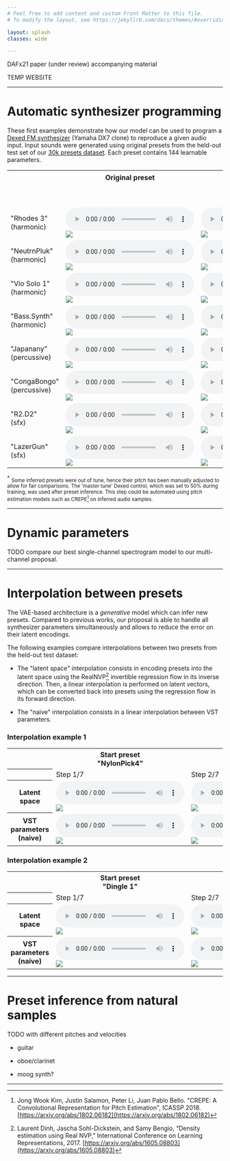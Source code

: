 ```yaml
---
# Feel free to add content and custom Front Matter to this file.
# To modify the layout, see https://jekyllrb.com/docs/themes/#overriding-theme-defaults

layout: splash
classes: wide

---
```


<link rel="stylesheet" href="assets/css/styles.css">

DAFx21 paper (under review) accompanying material

TEMP WEBSITE

---

# Automatic synthesizer programming

These first examples demonstrate how our model can be used to program a [Dexed FM synthesizer](https://github.com/asb2m10/dexed) (Yamaha DX7 clone) to reproduce a given audio input.
Input sounds were generated using original presets from the held-out test set of our [30k presets dataset](https://github.com/gwendal-lv/preset-gen-vae/blob/main/synth/dexed_presets.sqlite).
Each preset contains 144 learnable parameters.


<!---
Our architecture is based on a spectral convolutional VAE and integrates an additional decoder to perform a regression on synthesizer parameters.
The regression neural network is based on RealNVP [^3] invertible flows.
The general architecture is inspired by Esling et al.[^1], 2020. Modifications and improvements over this original proposal are detailed in our paper.
-->

<div class="figure">
    <table>
        <tr>
            <th></th>
            <th>Original preset</th>
            <th colspan=3 style="text-align: center">Inferred presets <sup>*</sup> </th>
        </tr>
        <tr style="text-align: center">
            <td></td>
            <td></td>
            <td colspan=3>Parameters learnable representation:</td>
        </tr>
        <tr style="text-align: center">
            <td></td>
            <td></td>
            <td>Num only</td>
            <td>NumCat</td>
            <td>NumCat++</td>
        </tr>
        <tr>
            <td>"Rhodes 3"<br/>(harmonic)</td>
            <td>
                <audio controls class=small_control> 
                    <source src="assets/synth_prog/021894_GT_audio.mp3" type="audio/mp3" />
                </audio>
                <br />
                <img src="assets/synth_prog/021894_GT_spec.png"/>
            </td>
            <td>
                <audio controls class=small_control> 
                    <source src="assets/synth_prog/021894_numonly_audio.mp3" type="audio/mp3" />
                </audio>
                <br />
                <img src="assets/synth_prog/021894_numonly_spec.png"/>
            </td>
            <td>-</td>
            <td>
                <audio controls class=small_control> 
                    <source src="assets/synth_prog/021894_numcatpp_audio.mp3" type="audio/mp3" />
                </audio>
                <br />
                <img src="assets/synth_prog/021894_numcatpp_spec.png"/>
            </td>
        </tr>
        <tr>
            <td>"NeutrnPluk"<br/>(harmonic)</td>
            <td>
                <audio controls class=small_control> 
                    <source src="assets/synth_prog/077603_GT_audio.mp3" type="audio/mp3" />
                </audio>
                <br />
                <img src="assets/synth_prog/077603_GT_spec.png"/>
            </td>
            <td>
                <audio controls class=small_control> 
                    <source src="assets/synth_prog/077603_numonly_audio.mp3" type="audio/mp3" />
                </audio>
                <br />
                <img src="assets/synth_prog/077603_numonly_spec.png"/>
            </td>
            <td>-</td>
            <td>
                <audio controls class=small_control> 
                    <source src="assets/synth_prog/077603_numcatpp_audio.mp3" type="audio/mp3" />
                </audio>
                <br />
                <img src="assets/synth_prog/077603_numcatpp_spec.png"/>
            </td>
        </tr>
        <tr>
            <td>"Vio Solo 1"<br/>(harmonic)</td>
            <td>
                <audio controls class=small_control> 
                    <source src="assets/synth_prog/003203_GT_audio.mp3" type="audio/mp3" />
                </audio>
                <br />
                <img src="assets/synth_prog/003203_GT_spec.png"/>
            </td>
            <td>
                <audio controls class=small_control> 
                    <source src="assets/synth_prog/003203_numonly_audio.mp3" type="audio/mp3" />
                </audio>
                <br />
                <img src="assets/synth_prog/003203_numonly_spec.png"/>
            </td>
            <td>-</td>
            <td>
                <audio controls class=small_control> 
                    <source src="assets/synth_prog/003203_numcatpp_audio.mp3" type="audio/mp3" />
                </audio>
                <br />
                <img src="assets/synth_prog/003203_numcatpp_spec.png"/>
            </td>
        </tr>
        <tr>
            <td>"Bass.Synth"<br/>(harmonic)</td>
            <td>
                <audio controls class=small_control> 
                    <source src="assets/synth_prog/080440_GT_audio.mp3" type="audio/mp3" />
                </audio>
                <br />
                <img src="assets/synth_prog/080440_GT_spec.png"/>
            </td>
            <td>
                <audio controls class=small_control> 
                    <source src="assets/synth_prog/080440_numonly_audio.mp3" type="audio/mp3" />
                </audio>
                <br />
                <img src="assets/synth_prog/080440_numonly_spec.png"/>
            </td>
            <td>-</td>
            <td>
                <audio controls class=small_control> 
                    <source src="assets/synth_prog/080440_numcatpp_audio.mp3" type="audio/mp3" />
                </audio>
                <br />
                <img src="assets/synth_prog/080440_numcatpp_spec.png"/>
            </td>
        </tr>
        <tr>
            <td>"Japanany"<br/>(percussive)</td>
            <td>
                <audio controls class=small_control> 
                    <source src="assets/synth_prog/080737_GT_audio.mp3" type="audio/mp3" />
                </audio>
                <br />
                <img src="assets/synth_prog/080737_GT_spec.png"/>
            </td>
            <td>
                <audio controls class=small_control> 
                    <source src="assets/synth_prog/080737_numonly_audio.mp3" type="audio/mp3" />
                </audio>
                <br />
                <img src="assets/synth_prog/080737_numonly_spec.png"/>
            </td>
            <td>-</td>
            <td>
                <audio controls class=small_control> 
                    <source src="assets/synth_prog/080737_numcatpp_audio.mp3" type="audio/mp3" />
                </audio>
                <br />
                <img src="assets/synth_prog/080737_numcatpp_spec.png"/>
            </td>
        </tr>
        <tr>
            <td>"CongaBongo"<br/>(percussive)</td>
            <td>
                <audio controls class=small_control> 
                    <source src="assets/synth_prog/002094_GT_audio.mp3" type="audio/mp3" />
                </audio>
                <br />
                <img src="assets/synth_prog/002094_GT_spec.png"/>
            </td>
            <td>
                <audio controls class=small_control> 
                    <source src="assets/synth_prog/002094_numonly_audio.mp3" type="audio/mp3" />
                </audio>
                <br />
                <img src="assets/synth_prog/002094_numonly_spec.png"/>
            </td>
            <td>-</td>
            <td>
                <audio controls class=small_control> 
                    <source src="assets/synth_prog/002094_numcatpp_audio.mp3" type="audio/mp3" />
                </audio>
                <br />
                <img src="assets/synth_prog/002094_numcatpp_spec.png"/>
            </td>
        </tr>
        <!-- 
        <tr>
            <td>"DigiPerc."<br/>(percussive)</td>
            <td>
                <audio controls class=small_control> 
                    <source src="assets/synth_prog/080614_GT_audio.mp3" type="audio/mp3" />
                </audio>
                <br />
                <img src="assets/synth_prog/080614_GT_spec.png"/>
            </td>
            <td>-</td>
            <td>-</td>
            <td>
                <audio controls class=small_control> 
                    <source src="assets/synth_prog/080614_numcatpp_audio.mp3" type="audio/mp3" />
                </audio>
                <br />
                <img src="assets/synth_prog/080614_numcatpp_spec.png"/>
            </td>
        </tr>  -->
        <tr> <!-- Use HQ .wav files for SFX -->
            <td>"R2.D2"<br/>(sfx)</td>
            <td>
                <audio controls class=small_control> 
                    <source src="assets/synth_prog/080285_GT_audio.wav" type="audio/wav" />
                </audio>
                <br />
                <img src="assets/synth_prog/080285_GT_spec.png"/>
            </td>
            <td>
                <audio controls class=small_control> 
                    <source src="assets/synth_prog/080285_numonly_audio.wav" type="audio/wav" />
                </audio>
                <br />
                <img src="assets/synth_prog/080285_numonly_spec.png"/>
            </td>
            <td>-</td>
            <td>
                <audio controls class=small_control> 
                    <source src="assets/synth_prog/080285_numcatpp_audio.wav" type="audio/wav" />
                </audio>
                <br />
                <img src="assets/synth_prog/080285_numcatpp_spec.png"/>
            </td>
        </tr>
        <tr>
            <td>"LazerGun"<br/>(sfx)</td>
            <td>
                <audio controls class=small_control> 
                    <source src="assets/synth_prog/074754_GT_audio.wav" type="audio/wav" />
                </audio>
                <br />
                <img src="assets/synth_prog/074754_GT_spec.png"/>
            </td>
            <td>
                <audio controls class=small_control> 
                    <source src="assets/synth_prog/074754_numonly_audio.wav" type="audio/wav" />
                </audio>
                <br />
                <img src="assets/synth_prog/074754_numonly_spec.png"/>
            </td>
            <td>-</td>
            <td>
                <audio controls class=small_control> 
                    <source src="assets/synth_prog/074754_numcatpp_audio.wav" type="audio/wav" />
                </audio>
                <br />
                <img src="assets/synth_prog/074754_numcatpp_spec.png"/>
            </td>
        </tr>
    </table>
</div>

<sup>*</sup> <small>Some inferred presets were out of tune, hence their pitch has been manually adjusted to allow for fair comparisons.
The 'master tune' Dexed control, which was set to 50% during training, was used after preset inference.
This step could be automated using pitch estimation models such as CREPE[^2] on inferred audio samples.</small>

---
# Dynamic parameters

TODO compare our best single-channel spectrogram model to our multi-channel proposal.

---

# Interpolation between presets

The VAE-based architecture is a *generative* model which can infer new presets.
Compared to previous works, our proposal is able to handle all synthesizer parameters simultaneously and allows to reduce the error on their latent encodings.

The following examples compare interpolations between two presets from the held-out test dataset:

- The "latent space" interpolation consists in encoding presets into the latent space using the RealNVP[^3] invertible regression flow in its inverse direction.
Then, a linear interpolation is performed on latent vectors, which can be converted back into presets using the regression flow in its forward direction.

- The "naive" interpolation consists in a linear interpolation between VST parameters.

### Interpolation example 1

<div class="figure">
    <table>
        <tr>
            <th></th>
            <th>Start preset<br/>"NylonPick4"</th>
            <th></th>
            <th></th>
            <th></th>
            <th></th>
            <th></th>
            <th>End preset<br />"FmRhodes14"</th>
        </tr>
        <tr>
            <th></th>
            <td>Step 1/7</td>
            <td>Step 2/7</td>
            <td>Step 3/7</td>
            <td>Step 4/7</td>
            <td>Step 5/7</td>
            <td>Step 6/7</td>
            <td>Step 7/7</td>
        </tr>
        <tr> <!-- zK interp -->
            <th scope="row">
                Latent <br/>space
            </th>
            <td>
                <audio controls class=small_control> 
                    <source src="assets/interpolation/055577to076380_zK_audio0.mp3" type="audio/mp3" />
                </audio>
                <br />
                <img src="assets/interpolation/055577to076380_zK_spec0.png"/>
            </td>
            <td>
                <audio controls="" class=small_control> 
                    <source src="assets/interpolation/055577to076380_zK_audio1.mp3" type="audio/mp3" />
                </audio><br/>
                <img src="assets/interpolation/055577to076380_zK_spec1.png"/>
            </td>
            <td>
                <audio controls="" class=small_control> 
                    <source src="assets/interpolation/055577to076380_zK_audio2.mp3" type="audio/mp3" />
                </audio><br/>
                <img src="assets/interpolation/055577to076380_zK_spec2.png"/>
            </td>
            <td>
                <audio controls="" class=small_control> 
                    <source src="assets/interpolation/055577to076380_zK_audio3.mp3" type="audio/mp3" />
                </audio><br/>
                <img src="assets/interpolation/055577to076380_zK_spec3.png"/>
            </td>
            <td>
                <audio controls="" class=small_control> 
                    <source src="assets/interpolation/055577to076380_zK_audio4.mp3" type="audio/mp3" />
                </audio><br/>
                <img src="assets/interpolation/055577to076380_zK_spec4.png"/>
            </td>
            <td>
                <audio controls="" class=small_control> 
                    <source src="assets/interpolation/055577to076380_zK_audio5.mp3" type="audio/mp3" />
                </audio><br/>
                <img src="assets/interpolation/055577to076380_zK_spec5.png"/>
            </td>
            <td>
                <audio controls="" class=small_control> 
                    <source src="assets/interpolation/055577to076380_zK_audio6.mp3" type="audio/mp3" />
                </audio><br/>
                <img src="assets/interpolation/055577to076380_zK_spec6.png"/>
            </td>
        </tr>
        <tr> <!-- naive interp -->
            <th scope="row">
                VST parameters<br/> (naive)
            </th>
            <td>
                <audio controls="" class=small_control> 
                    <source src="assets/interpolation/055577to076380_naive_audio0.mp3" type="audio/mp3" />
                </audio> <br/>
                <img src="assets/interpolation/055577to076380_naive_spec0.png"/>
            </td>
            <td>
                <audio controls="" class=small_control> 
                    <source src="assets/interpolation/055577to076380_naive_audio1.mp3" type="audio/mp3" />
                </audio><br/>
                <img src="assets/interpolation/055577to076380_naive_spec1.png"/>
            </td>
            <td>
                <audio controls="" class=small_control> 
                    <source src="assets/interpolation/055577to076380_naive_audio2.mp3" type="audio/mp3" />
                </audio><br/>
                <img src="assets/interpolation/055577to076380_naive_spec2.png"/>
            </td>
            <td>
                <audio controls="" class=small_control> 
                    <source src="assets/interpolation/055577to076380_naive_audio3.mp3" type="audio/mp3" />
                </audio><br/>
                <img src="assets/interpolation/055577to076380_naive_spec3.png"/>
            </td>
            <td>
                <audio controls="" class=small_control> 
                    <source src="assets/interpolation/055577to076380_naive_audio4.mp3" type="audio/mp3" />
                </audio><br/>
                <img src="assets/interpolation/055577to076380_naive_spec4.png"/>
            </td>
            <td>
                <audio controls="" class=small_control> 
                    <source src="assets/interpolation/055577to076380_naive_audio5.mp3" type="audio/mp3" />
                </audio><br/>
                <img src="assets/interpolation/055577to076380_naive_spec5.png"/>
            </td>
            <td>
                <audio controls="" class=small_control> 
                    <source src="assets/interpolation/055577to076380_naive_audio6.mp3" type="audio/mp3" />
                </audio><br/>
                <img src="assets/interpolation/055577to076380_naive_spec6.png"/>
            </td>
        </tr>
    </table>
</div>

### Interpolation example 2

<div class="figure">
    <table>
        <tr>
            <th></th>
            <th>Start preset<br/>"Dingle 1"</th>
            <th></th>
            <th></th>
            <th></th>
            <th></th>
            <th></th>
            <th>End preset<br />"Get it"</th>
        </tr>
        <tr>
            <th></th>
            <td>Step 1/7</td>
            <td>Step 2/7</td>
            <td>Step 3/7</td>
            <td>Step 4/7</td>
            <td>Step 5/7</td>
            <td>Step 6/7</td>
            <td>Step 7/7</td>
        </tr>
        <tr> <!-- zK interp -->
            <th scope="row">
                Latent <br/>space
            </th>
            <td>
                <audio controls class=small_control> 
                    <source src="assets/interpolation/000348to004018_zK_audio0.mp3" type="audio/mp3" />
                </audio>
                <br />
                <img src="assets/interpolation/000348to004018_zK_spec0.png"/>
            </td>
            <td>
                <audio controls="" class=small_control> 
                    <source src="assets/interpolation/000348to004018_zK_audio1.mp3" type="audio/mp3" />
                </audio><br/>
                <img src="assets/interpolation/000348to004018_zK_spec1.png"/>
            </td>
            <td>
                <audio controls="" class=small_control> 
                    <source src="assets/interpolation/000348to004018_zK_audio2.mp3" type="audio/mp3" />
                </audio><br/>
                <img src="assets/interpolation/000348to004018_zK_spec2.png"/>
            </td>
            <td>
                <audio controls="" class=small_control> 
                    <source src="assets/interpolation/000348to004018_zK_audio3.mp3" type="audio/mp3" />
                </audio><br/>
                <img src="assets/interpolation/000348to004018_zK_spec3.png"/>
            </td>
            <td>
                <audio controls="" class=small_control> 
                    <source src="assets/interpolation/000348to004018_zK_audio4.mp3" type="audio/mp3" />
                </audio><br/>
                <img src="assets/interpolation/000348to004018_zK_spec4.png"/>
            </td>
            <td>
                <audio controls="" class=small_control> 
                    <source src="assets/interpolation/000348to004018_zK_audio5.mp3" type="audio/mp3" />
                </audio><br/>
                <img src="assets/interpolation/000348to004018_zK_spec5.png"/>
            </td>
            <td>
                <audio controls="" class=small_control> 
                    <source src="assets/interpolation/000348to004018_zK_audio6.mp3" type="audio/mp3" />
                </audio><br/>
                <img src="assets/interpolation/000348to004018_zK_spec6.png"/>
            </td>
        </tr>
        <tr> <!-- naive interp -->
            <th scope="row">
                VST parameters<br/> (naive)
            </th>
            <td>
                <audio controls="" class=small_control> 
                    <source src="assets/interpolation/000348to004018_naive_audio0.mp3" type="audio/mp3" />
                </audio> <br/>
                <img src="assets/interpolation/000348to004018_naive_spec0.png"/>
            </td>
            <td>
                <audio controls="" class=small_control> 
                    <source src="assets/interpolation/000348to004018_naive_audio1.mp3" type="audio/mp3" />
                </audio><br/>
                <img src="assets/interpolation/000348to004018_naive_spec1.png"/>
            </td>
            <td>
                <audio controls="" class=small_control> 
                    <source src="assets/interpolation/000348to004018_naive_audio2.mp3" type="audio/mp3" />
                </audio><br/>
                <img src="assets/interpolation/000348to004018_naive_spec2.png"/>
            </td>
            <td>
                <audio controls="" class=small_control> 
                    <source src="assets/interpolation/000348to004018_naive_audio3.mp3" type="audio/mp3" />
                </audio><br/>
                <img src="assets/interpolation/000348to004018_naive_spec3.png"/>
            </td>
            <td>
                <audio controls="" class=small_control> 
                    <source src="assets/interpolation/000348to004018_naive_audio4.mp3" type="audio/mp3" />
                </audio><br/>
                <img src="assets/interpolation/000348to004018_naive_spec4.png"/>
            </td>
            <td>
                <audio controls="" class=small_control> 
                    <source src="assets/interpolation/000348to004018_naive_audio5.mp3" type="audio/mp3" />
                </audio><br/>
                <img src="assets/interpolation/000348to004018_naive_spec5.png"/>
            </td>
            <td>
                <audio controls="" class=small_control> 
                    <source src="assets/interpolation/000348to004018_naive_audio6.mp3" type="audio/mp3" />
                </audio><br/>
                <img src="assets/interpolation/000348to004018_naive_spec6.png"/>
            </td>
        </tr>
    </table>
</div>


---
# Preset inference from natural samples

TODO with different pitches and velocities

- guitar 
- oboe/clarinet

- moog synth?


---

[^1]: Philippe Esling, Naotake Masuda, Adrien Bardet, Romeo Despres, and Axel Chemla-Romeu-Santos, “Flow synthesizer: Universal audio synthesizer control with normalizing flows,” Applied Sciences, vol. 10, no. 1, pp. 302, 2020. Originally published as a DAFx19 conference paper: [https://arxiv.org/abs/1907.00971](https://arxiv.org/abs/1907.00971)
[^2]: Jong Wook Kim, Justin Salamon, Peter Li, Juan Pablo Bello. "CREPE: A Convolutional Representation for Pitch Estimation", ICASSP 2018. [https://arxiv.org/abs/1802.06182](https://arxiv.org/abs/1802.06182)
[^3]: Laurent Dinh, Jascha Sohl-Dickstein, and Samy Bengio, “Density estimation using Real NVP,” International Conference on Learning Representations, 2017. [https://arxiv.org/abs/1605.08803](https://arxiv.org/abs/1605.08803)
